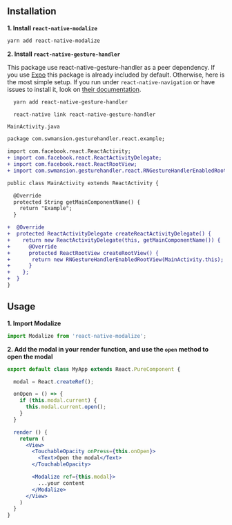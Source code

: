 ## Installation

**1. Install `react-native-modalize`**

```bash
yarn add react-native-modalize
```

**2. Install `react-native-gesture-handler`**

This package use react-native-gesture-handler as a peer dependency. If you use [Expo](https://expo.io) this package is already included by default. Otherwise, here is the most simple setup. If you run under `react-native-navigation` or have issues to install it, look on [their documentation](https://kmagiera.github.io/react-native-gesture-handler/docs/getting-started.html).

```bash
  yarn add react-native-gesture-handler
```

```bash
  react-native link react-native-gesture-handler
```

`MainActivity.java`
```diff
package com.swmansion.gesturehandler.react.example;

import com.facebook.react.ReactActivity;
+ import com.facebook.react.ReactActivityDelegate;
+ import com.facebook.react.ReactRootView;
+ import com.swmansion.gesturehandler.react.RNGestureHandlerEnabledRootView;

public class MainActivity extends ReactActivity {

  @Override
  protected String getMainComponentName() {
    return "Example";
  }

+  @Override
+  protected ReactActivityDelegate createReactActivityDelegate() {
+    return new ReactActivityDelegate(this, getMainComponentName()) {
+      @Override
+      protected ReactRootView createRootView() {
+       return new RNGestureHandlerEnabledRootView(MainActivity.this);
+      }
+    };
+  }
}
```

## Usage

**1. Import Modalize**

```jsx
import Modalize from 'react-native-modalize';
```

**2. Add the modal in your render function, and use the `open` method to open the modal**

```jsx
export default class MyApp extends React.PureComponent {

  modal = React.createRef();

  onOpen = () => {
    if (this.modal.current) {
      this.modal.current.open();
    }
  }

  render () {
    return (
      <View>
        <TouchableOpacity onPress={this.onOpen}>
          <Text>Open the modal</Text>
        </TouchableOpacity>

        <Modalize ref={this.modal}>
          ...your content
        </Modalize>
      </View>
    )
  }
}
```
